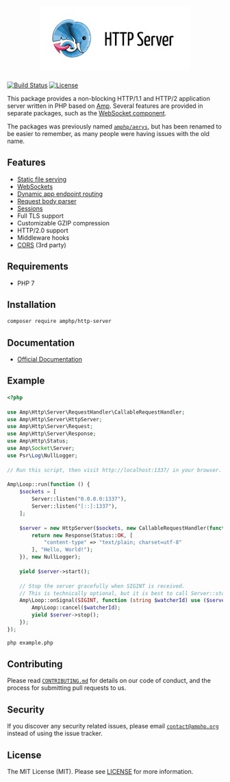 <h1 align="center"><img src="https://raw.githubusercontent.com/amphp/logo/master/repos/http-server.png?v=21-09-2018" alt="HTTP Server" width="350"></h1>

[![Build Status](https://travis-ci.org/amphp/http-server.svg?branch=master)](https://travis-ci.org/amphp/http-server)
[![License](https://img.shields.io/badge/license-MIT-blue.svg)](https://github.com/amphp/http-server/blob/master/LICENSE)

This package provides a non-blocking HTTP/1.1 and HTTP/2 application server written in PHP based on [Amp](https://github.com/amphp/amp).
Several features are provided in separate packages, such as the [WebSocket component](https://github.com/amphp/websocket-server).

The packages was previously named [`amphp/aerys`](https://github.com/amphp/aerys), but has been renamed to be easier to remember, as many people were having issues with the old name.

## Features

- [Static file serving](https://github.com/amphp/http-server-static-content)
- [WebSockets](https://github.com/amphp/websocket-server)
- [Dynamic app endpoint routing](https://github.com/amphp/http-server-router)
- [Request body parser](https://github.com/amphp/http-server-form-parser)
- [Sessions](https://github.com/amphp/http-server-session)
- Full TLS support
- Customizable GZIP compression
- HTTP/2.0 support
- Middleware hooks
- [CORS](https://github.com/labrador-kennel/http-cors) (3rd party)

## Requirements

- PHP 7

## Installation

```bash
composer require amphp/http-server
```

## Documentation

- [Official Documentation](http://amphp.org/http-server/)

## Example

```php
<?php

use Amp\Http\Server\RequestHandler\CallableRequestHandler;
use Amp\Http\Server\HttpServer;
use Amp\Http\Server\Request;
use Amp\Http\Server\Response;
use Amp\Http\Status;
use Amp\Socket\Server;
use Psr\Log\NullLogger;

// Run this script, then visit http://localhost:1337/ in your browser.

Amp\Loop::run(function () {
    $sockets = [
        Server::listen("0.0.0.0:1337"),
        Server::listen("[::]:1337"),
    ];

    $server = new HttpServer($sockets, new CallableRequestHandler(function (Request $request) {
        return new Response(Status::OK, [
            "content-type" => "text/plain; charset=utf-8"
        ], "Hello, World!");
    }), new NullLogger);

    yield $server->start();

    // Stop the server gracefully when SIGINT is received.
    // This is technically optional, but it is best to call Server::stop().
    Amp\Loop::onSignal(SIGINT, function (string $watcherId) use ($server) {
        Amp\Loop::cancel($watcherId);
        yield $server->stop();
    });
});
```

```bash
php example.php
```

## Contributing

Please read [`CONTRIBUTING.md`](https://github.com/amphp/amp/blob/master/CONTRIBUTING.md) for details on our code of conduct, and the process for submitting pull requests to us.

## Security

If you discover any security related issues, please email [`contact@amphp.org`](mailto:contact@amphp.org) instead of using the issue tracker.

## License

The MIT License (MIT). Please see [LICENSE](./LICENSE) for more information.
